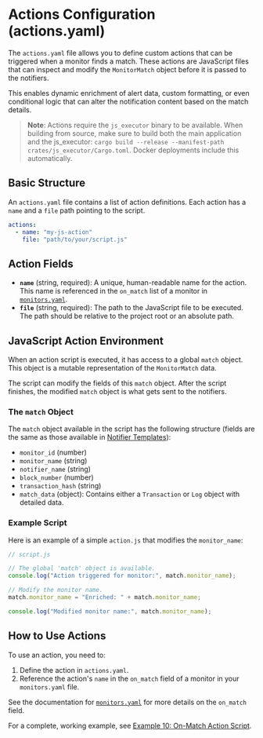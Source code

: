 # Actions Configuration (actions.yaml)

The `actions.yaml` file allows you to define custom actions that can be triggered when a monitor finds a match. These actions are JavaScript files that can inspect and modify the `MonitorMatch` object before it is passed to the notifiers.

This enables dynamic enrichment of alert data, custom formatting, or even conditional logic that can alter the notification content based on the match details.

> **Note**: Actions require the `js_executor` binary to be available. When building from source, make sure to build both the main application and the js_executor: `cargo build --release --manifest-path crates/js_executor/Cargo.toml`. Docker deployments include this automatically.

## Basic Structure

An `actions.yaml` file contains a list of action definitions. Each action has a `name` and a `file` path pointing to the script.

```yaml
actions:
  - name: "my-js-action"
    file: "path/to/your/script.js"
```

## Action Fields

*   **`name`** (string, required): A unique, human-readable name for the action. This name is referenced in the `on_match` list of a monitor in [`monitors.yaml`](./monitors_yaml.md).
*   **`file`** (string, required): The path to the JavaScript file to be executed. The path should be relative to the project root or an absolute path.

## JavaScript Action Environment

When an action script is executed, it has access to a global `match` object. This object is a mutable representation of the `MonitorMatch` data.

The script can modify the fields of this `match` object. After the script finishes, the modified `match` object is what gets sent to the notifiers.

### The `match` Object

The `match` object available in the script has the following structure (fields are the same as those available in [Notifier Templates](./notifier_templating.md)):

*   `monitor_id` (number)
*   `monitor_name` (string)
*   `notifier_name` (string)
*   `block_number` (number)
*   `transaction_hash` (string)
*   `match_data` (object): Contains either a `Transaction` or `Log` object with detailed data.

### Example Script

Here is an example of a simple `action.js` that modifies the `monitor_name`:

```javascript
// script.js

// The global 'match' object is available.
console.log("Action triggered for monitor:", match.monitor_name);

// Modify the monitor name.
match.monitor_name = "Enriched: " + match.monitor_name;

console.log("Modified monitor name:", match.monitor_name);
```

## How to Use Actions

To use an action, you need to:

1.  Define the action in `actions.yaml`.
2.  Reference the action's `name` in the `on_match` field of a monitor in your `monitors.yaml` file.

See the documentation for [`monitors.yaml`](./monitors_yaml.md) for more details on the `on_match` field.

For a complete, working example, see [Example 10: On-Match Action Script](https://github.com/isSerge/argus-rs/tree/main/examples/10_on_match_script/README.md).

